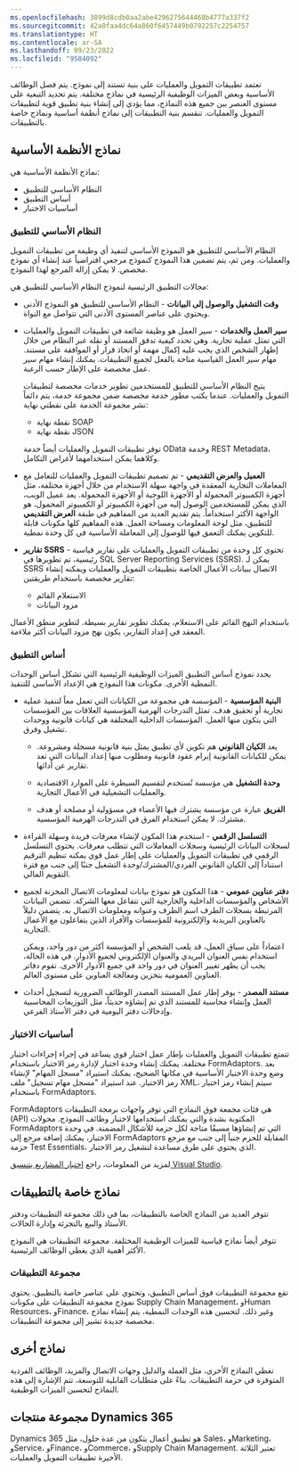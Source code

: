 ```yaml
---
ms.openlocfilehash: 3899d8cdb0aa2abe4296275644468b4777a337f2
ms.sourcegitcommit: 42a0faa4dc64a860f6457449b0792257c2254757
ms.translationtype: HT
ms.contentlocale: ar-SA
ms.lasthandoff: 09/23/2022
ms.locfileid: "9584092"
---
```

تعتمد تطبيقات التمويل والعمليات على بنية تستند إلى نموذج. يتم فصل الوظائف الأساسية وبعض الميزات الوظيفية الرئيسية في نماذج مختلفة. يتم تحديد التبعية على مستوى العنصر بين جميع هذه النماذج، مما يؤدي إلى إنشاء بنية تطبيق قوية لتطبيقات التمويل والعمليات. تنقسم بنية التطبيقات إلى نماذج أنظمة أساسية ونماذج خاصة بالتطبيقات. 

## <a name="platform-models"></a>نماذج الأنظمة الأساسية
نماذج الأنظمة الأساسية هي:

- النظام الأساسي للتطبيق
- أساس التطبيق
- أساسيات الاختبار

### <a name="application-platform"></a>النظام الأساسي للتطبيق‬
النظام الأساسي للتطبيق هو النموذج الأساسي لتنفيذ أي وظيفة من تطبيقات التمويل والعمليات. ومن ثم، يتم تضمين هذا النموذج كنموذج مرجعي افتراضياً عند إنشاء أي نموذج مخصص. لا يمكن إزالة المرجع لهذا النموذج. 

مجالات التطبيق الرئيسية لنموذج النظام الأساسي للتطبيق هي:

- **وقت التشغيل والوصول إلى البيانات** - النظام الأساسي للتطبيق هو النموذج الأدنى ويحتوي على عناصر المستوى الأدنى التي تتواصل مع النواة. 

- **سير العمل والخدمات** - سير العمل هو وظيفة شائعة في تطبيقات التمويل والعمليات التي تمثل عملية تجارية. وهي تحدد كيفية تدفق المستند أو نقله عبر النظام من خلال إظهار الشخص الذي يجب عليه إكمال مهمة أو اتخاذ قرار أو الموافقة على مستند. مهام سير العمل القياسية متاحة بالفعل لجميع التطبيقات. يمكنك إنشاء مهام سير عمل مخصصة على الإطار حسب الرغبة. 

    يتيح النظام الأساسي للتطبيق للمستخدمين تطوير خدمات مخصصة لتطبيقات التمويل والعمليات. عندما يكتب مطور خدمة مخصصة ضمن مجموعة خدمة، يتم دائماً نشر مجموعة الخدمة على نقطتي نهاية:
    
    - نقطة نهاية SOAP
    - نقطة نهاية JSON

    توفر تطبيقات التمويل والعمليات أيضاً خدمة OData وخدمة REST Metadata، وكلاهما يمكن استخدامهما لأغراض التكامل.

- **العميل والعرض التقديمي** - تم تصميم تطبيقات التمويل والعمليات للتعامل مع المعاملات التجارية المعقدة في واجهة سهلة الاستخدام من خلال أجهزة مختلفة، مثل أجهزة الكمبيوتر المحمولة أو الأجهزة اللوحية أو الأجهزة المحمولة. يعد عميل الويب، الذي يمكن للمستخدمين الوصول إليه من أجهزة الكمبيوتر أو الكمبيوتر المحمول، هو الواجهة الأكثر استخداماً. يتم تقديم العديد من المفاهيم في طبقة **العرض التقديمي** للتطبيق، مثل لوحة المعلومات ومساحة العمل. هذه المفاهيم كلها مكونات قابلة للتكوين يمكنك التعمق فيها للوصول إلى المعاملة الأساسية في كل وحدة نمطية.

- **تقارير SSRS** - تحتوي كل وحدة من تطبيقات التمويل والعمليات على تقارير قياسية رئيسية، تم تطويرها في SQL Server Reporting Services ‏(SSRS). يمكن لـ SSRS الاتصال ببيانات الأعمال الخاصة بتطبيقات التمويل والعمليات ويمكنه إنشاء تقارير مخصصة باستخدام طريقتين:

    - الاستعلام القائم
    - مزود البيانات

باستخدام النهج القائم على الاستعلام، يمكنك تطوير تقارير بسيطة. لتطوير منطق الأعمال المعقد في إعداد التقارير، يكون نهج مزود البيانات أكثر ملاءمة.

### <a name="application-foundation"></a>أساس التطبيق
يحدد نموذج أساس التطبيق الميزات الوظيفية الرئيسية التي تشكل أساس الوحدات النمطية الأخرى. مكونات هذا النموذج هي الإعداد الأساسي للتنفيذ.

- **البنية المؤسسية** - المؤسسة هي مجموعة من الكيانات التي تعمل معاً لتنفيذ عملية تجارية أو تحقيق هدف. تمثل التدرجات الهرمية المؤسسية العلاقات بين المؤسسات التي يتكون منها العمل. المؤسسات الداخلية المختلفة هي كيانات قانونية ووحدات تشغيل وفرق. 

    - يعد **الكيان القانوني** هم تكوين لأي تطبيق يمثل بنية قانونية مسجلة ومشروعة. يمكن للكيانات القانونية إبرام عقود قانونية ومطلوب منها إعداد البيانات التي تعد تقارير عن أدائها.

    - **وحدة التشغيل** هي مؤسسة تُستخدم لتقسيم السيطرة على الموارد الاقتصادية والعمليات التشغيلية في الأعمال التجارية.

    - **الفريق** عبارة عن مؤسسة يشترك فيها الأعضاء في مسؤولية أو مصلحة أو هدف مشترك. لا يمكن استخدام الفرق في التدرجات الهرمية المؤسسية.

- **التسلسل الرقمي** - استخدم هذا المكون لإنشاء معرفات فريدة وسهلة القراءة لسجلات البيانات الرئيسية وسجلات المعاملات التي تتطلب معرفات. يحتوي التسلسل الرقمي في تطبيقات التمويل والعمليات على إطار عمل قوي يمكنه تنظيم الترقيم استناداً إلى الكيان القانوني الفردي/المشترك/وحدة التشغيل جنبًا إلى جنب مع فترة التقويم المالي.

- **دفتر عناوين عمومي** - هذا المكون هو نموذج بيانات لمعلومات الاتصال المخزنة لجميع الأشخاص والمؤسسات الداخلية والخارجية التي تتفاعل معها الشركة. تتضمن البيانات المرتبطة بسجلات الطرف اسم الطرف وعنوانه ومعلومات الاتصال به. يتضمن دليلاً بالعناوين البريدية والإلكترونية للمؤسسات والأفراد الذين يتفاعلون مع الأعمال التجارية.

    اعتماداً على سياق العمل، قد يلعب الشخص أو المؤسسة أكثر من دور واحد، ويمكن استخدام نفس العنوان البريدي والعنوان الإلكتروني لجميع الأدوار. في هذه الحالة، يجب أن يظهر تغيير العنوان في دور واحد في جميع الأدوار الأخرى. تقوم دفاتر العناوين العمومية بتخزين ومعالجة العناوين على مستوى العالم.

- **مستند المصدر** - يوفر إطار عمل المستند المصدر الوظائف الضرورية لتسجيل أحداث العمل وإنشاء محاسبة للمستند الذي تم إنشاؤه حديثاً، مثل التوزيعات المحاسبية وإدخالات دفتر اليومية في دفتر الأستاذ الفرعي. 

### <a name="test-essentials"></a>أساسيات الاختبار
تتمتع تطبيقات التمويل والعمليات بإطار عمل اختبار قوي يساعد في إجراء إجراءات اختبار مختلفة. يمكنك إنشاء وحدة اختبار لإدارة رمز الاختبار باستخدام FormAdaptors. بعد وضع وحدة الاختبار الأساسية في مكانها الصحيح، يمكنك استيراد "مسجل المهام" لإنشاء رمز الاختبار. عند استيراد "مسجل مهام تسجيل" ملف XML، سيتم إنشاء رمز اختبار باستخدام FormAdaptors. 

FormAdaptors هي فئات مجمعة فوق النماذج التي توفر واجهات برمجة التطبيقات (API) المكتوبة بشدة والتي يمكنك استخدامها لاختبار وظائف النموذج. محولات FormAdaptors التي تم إنشاؤها مسبقًا متاحة لكل حزمة للأشكال المضمنة. في وحدة الاختبار، يمكنك إضافة مرجع إلى FormAdaptors المقابلة للحزم جنباً إلى جنب مع مرجع حزمة Test Essentials، الذي يحتوي على طرق مساعدة لتشغيل رمز الاختبار.

لمزيد من المعلومات، راجع [اختبار المشاريع بتنسيق Visual Studio](/dynamics365/fin-ops-core/dev-itpro/perf-test/testing-support/?azure-portal=true).

## <a name="application-specific-models"></a>نماذج خاصة بالتطبيقات
تتوفر العديد من النماذج الخاصة بالتطبيقات، بما في ذلك مجموعة التطبيقات ودفتر الأستاذ والبيع بالتجزئة وإدارة الحالات.

تتوفر أيضاً نماذج قياسية للميزات الوظيفية المختلفة. مجموعة التطبيقات هي النموذج الأكثر أهمية الذي يغطي الوظائف الرئيسية.

### <a name="application-suite"></a>مجموعة التطبيقات
تقع مجموعة التطبيقات فوق أساس التطبيق، وتحتوي على عناصر خاصة بالتطبيق. يحتوي نموذج مجموعة التطبيقات على مكونات Supply Chain Management، وHuman Resources، وFinance، وغير ذلك. لتحسين هذه الوحدات النمطية، يتم إنشاء نماذج مخصصة جديدة تشير إلى مجموعة التطبيقات.

## <a name="other-models"></a>نماذج أخرى
تغطي النماذج الأخرى، مثل العملة والدليل وجهات الاتصال والمزيد، الوظائف الفردية المتوفرة في حزمة التطبيقات. بناءً على متطلبات القابلية للتوسعة، تتم الإشارة إلى هذه النماذج لتحسين الميزات الوظيفية.

## <a name="dynamics-365-product-suite"></a>مجموعة منتجات Dynamics 365
Dynamics 365 هو تطبيق أعمال يتكون من عدة حلول، مثل Sales، وMarketing، وService، وFinance، وCommerce، وSupply Chain Management. تعتبر الثلاثة الأخيرة تطبيقات التمويل والعمليات. 
